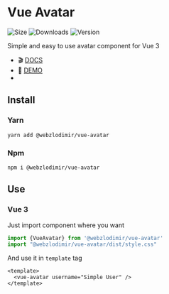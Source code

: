 # Vue Avatar
![Size](https://img.shields.io/bundlephobia/minzip/@webzlodimir/vue-avatar)
![Downloads](https://img.shields.io/npm/dt/@webzlodimir/vue-avatar)
![Version](https://img.shields.io/npm/v/@webzlodimir/vue-avatar)

Simple and easy to use avatar component for Vue 3

- :clapper: [DOCS](https://vaban-ru.github.io/vue-avatar/)
- :open_book: [DEMO](https://github.com/vaban-ru/vue-bottom-sheet/blob/master/README_VUE2.MD)
- 
## Install

### Yarn

```
yarn add @webzlodimir/vue-avatar
```

### Npm

```
npm i @webzlodimir/vue-avatar
```

## Use

### Vue 3

Just import component where you want

```js
import {VueAvatar} from '@webzlodimir/vue-avatar'
import "@webzlodimir/vue-avatar/dist/style.css"
```

And use it in `template` tag

```vue
<template>
  <vue-avatar username="Simple User" />
</template>
```
